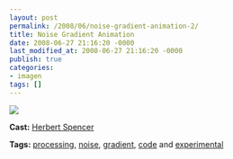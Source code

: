 ```yaml
---
layout: post
permalink: /2008/06/noise-gradient-animation-2/
title: Noise Gradient Animation
date: 2008-06-27 21:16:20 -0000
last_modified_at: 2008-06-27 21:16:20 -0000
publish: true
categories:
- imagen
tags: []
---
```

[![](http://i.vimeocdn.com/video/57278912_200x150.jpg)](http://vimeo.com/1244578)

**Cast:** [Herbert Spencer](http://vimeo.com/hspencer)

**Tags:** [processing](http://vimeo.com/tag:processing), [noise](http://vimeo.com/tag:noise), [gradient](http://vimeo.com/tag:gradient), [code](http://vimeo.com/tag:code) and [experimental](http://vimeo.com/tag:experimental)
